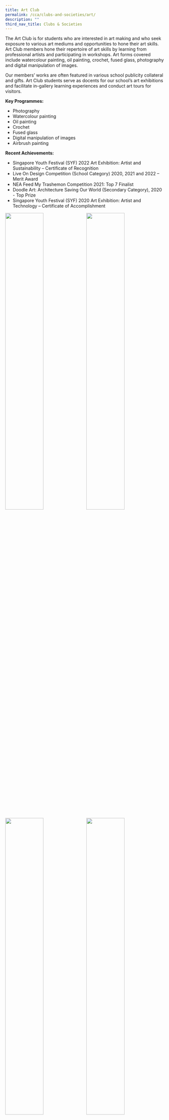```yaml
---
title: Art Club
permalink: /cca/clubs-and-societies/art/
description: ""
third_nav_title: Clubs & Societies
---
```

The Art Club is for students who are interested in art making and who seek exposure to various art mediums and opportunities to hone their art skills. Art Club members hone their repertoire of art skills by learning from professional artists and participating in workshops. Art forms covered include watercolour painting, oil painting, crochet, fused glass, photography and digital manipulation of images.

Our members’ works are often featured in various school publicity collateral and gifts. Art Club students serve as docents for our school’s art exhibitions and facilitate in-gallery learning experiences and conduct art tours for visitors.

**Key Programmes:**
* Photography
* Watercolour painting
* Oil painting 
* Crochet
* Fused glass
* Digital manipulation of images
* Airbrush painting

**Recent Achievements:**
* Singapore Youth Festival (SYF) 2022 Art Exhibition: Artist and Sustainability – Certificate of Recognition
* Live On Design Competition (School Category) 2020, 2021 and 2022 – Merit Award
* NEA Feed My Trashemon Competition 2021: Top 7 Finalist
* Doodle Art: Architecture Saving Our World (Secondary Category), 2020 - Top Prize
* Singapore Youth Festival (SYF) 2020 Art Exhibition: Artist and Technology – Certificate of Accomplishment

<img src="" style="width:49%" align="left">
<img src="" style="width:49%" align="right">

<br clear="left">

<img src="" style="width:49%" align="left">
<img src="" style="width:49%" align="right">